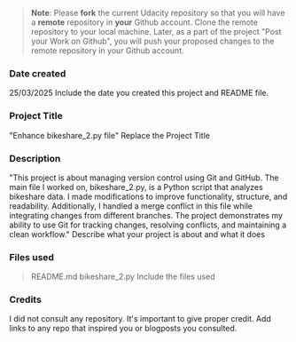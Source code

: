 >**Note**: Please **fork** the current Udacity repository so that you will have a **remote** repository in **your** Github account. Clone the remote repository to your local machine. Later, as a part of the project "Post your Work on Github", you will push your proposed changes to the remote repository in your Github account.

### Date created
25/03/2025
Include the date you created this project and README file.

### Project Title
"Enhance bikeshare_2.py file"
Replace the Project Title

### Description
"This project is about managing version control using Git and GitHub. The main file I worked on, bikeshare_2.py, is a Python script that analyzes bikeshare data. I made modifications to improve functionality, structure, and readability. Additionally, I handled a merge conflict in this file while integrating changes from different branches. The project demonstrates my ability to use Git for tracking changes, resolving conflicts, and maintaining a clean workflow."
Describe what your project is about and what it does

### Files used
> README.md
> bikeshare_2.py
Include the files used

### Credits
I did not consult any repository.
It's important to give proper credit. Add links to any repo that inspired you or blogposts you consulted.

